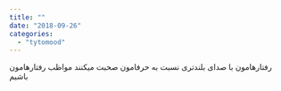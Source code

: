 ```yaml
---
title: ""
date: "2018-09-26"
categories: 
  - "tytomood"
---
```


رفتارهامون با صدای بلندتری نسبت به حرفامون صحبت میکنند مواظب رفتارهامون باشیم
